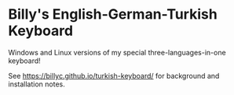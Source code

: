 # Billy's English-German-Turkish Keyboard

Windows and Linux versions of my special three-languages-in-one keyboard!



See https://billyc.github.io/turkish-keyboard/ for background and installation notes.
